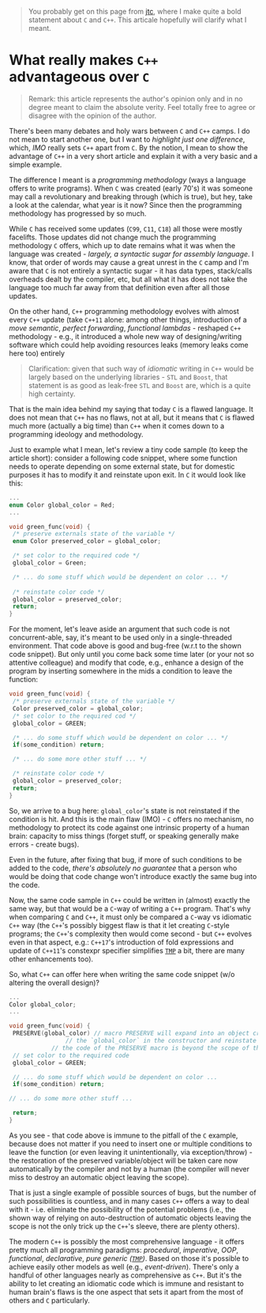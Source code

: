 > You probably get on this page from [jtc](https://github.com/ldn-softdev/jtc#programming-model), where I make quite a bold statement about `C` and `C++`. This articale hopefully will clarify what I meant.

# What really makes `C++` advantageous over `C`

> Remark: this article represents the author's opinion only and in no degree meant to claim the absolute verity. Feel totally free to agree or disagree with the opinion of the author.

There's been many debates and holy wars between `C` and `C++` camps. I do not mean to start another one, but I want to _highlight just one difference_, which, _IMO_ really sets `C++` apart from `C`. By the notion, I mean to show the advantage of `C++` in a very short article and explain it with a very basic and a simple example.

The difference I meant is a _programming methodology_ (ways a language offers to write programs). When `C` was created (early 70's) it was someone may call a revolutionary and breaking through (which is true), but hey, take a look at the calendar, what year is it now? Since then the programming methodology has progressed by so much.

While `C` has received some updates (`C99`, `C11`, `C18`) all those were mostly facelifts. Those updates did not change much the programming methodology `C` offers, which up to date remains what it was when the language was created - _largely, a syntactic sugar for assembly language_. I know, that order of words may cause a great unrest in the `C` camp and I'm aware that `C` is not entirely a syntactic sugar - it has data types, stack/calls overheads dealt by the compiler, etc, but all what it has does not take the language too much far away from that definition even after all those updates.

On the other hand, `C++` programming methodology evolves with almost every `C++` update (take `C++11` alone: among other things, introduction of a _move semantic_, _perfect forwarding_, _functional lambdas_ - reshaped `C++` methodology - e.g., it introduced a whole new way of designing/writing software which could help avoiding resources leaks (memory leaks come here too) entirely
> Clarification: given that such way of _idiomatic_ writing in `C++` would be largely based on the underlying libraries - `STL` and `Boost`, that statement is as good as leak-free `STL` and `Boost` are, which is a quite high certainty.

That is the main idea behind my saying that today `C` is a flawed language. It does not mean that `C++` has no flaws, not at all, but it means that `C` is flawed much more (actually a big time) than `C++` when it comes down to a programming ideology and methodology.

Just to example what I mean, let's review a tiny code sample (to keep the article short): consider a following code snippet, where some function needs to operate depending on some external state, but for domestic purposes it has to modify it and reinstate upon exit. In `C` it would look like this:

```C
...
enum Color global_color = Red;
...

void green_func(void) {
 /* preserve externals state of the variable */
 enum Color preserved_color = global_color;

 /* set color to the required code */
 global_color = Green;

 /* ... do some stuff which would be dependent on color ... */
 
 /* reinstate color code */ 
 global_color = preserved_color;
 return;
}
```

For the moment, let's leave aside an argument that such code is not concurrent-able, say, it's meant to be used only in a single-threaded environment. That code above is good and bug-free (w.r.t to the shown code snippet). But only until you come back some time later (or your not so attentive colleague) and modify that code, e.g., enhance a design of the program by inserting somewhere in the mids a condition to leave the function:
```C
void green_func(void) {
 /* preserve externals state of the variable */
 Color preserved_color = global_color;
 /* set color to the required cod */
 global_color = GREEN;

 /* ... do some stuff which would be dependent on color ... */
 if(some_condition) return;

 /* ... do some more other stuff ... */

 /* reinstate color code */ 
 global_color = preserved_color;
 return;
}
```
So, we arrive to a bug here: `global_color`'s state is not reinstated if the condition is hit. And this is the main flaw (IMO) - `C` offers no mechanism, no methodology to protect its code against one intrinsic property of a human brain: capacity to miss things (forget stuff, or speaking generally make errors - create bugs).

Even in the future, after fixing that bug, if more of such conditions to be added to the code, _there's absolutely no guarantee_ that a person who would be doing that code change won't introduce exactly the same bug into the code.

Now, the same code sample in `C++` could be written in (almost) exactly the same way, but that would be a `C`-way of writing a `C++` program. That's why when comparing `C` and `C++`, it must only be compared a `C`-way vs idiomatic `C++` way (the `C++`'s possibly biggest flaw is that it let creating `C`-style programs; the `C++`'s complexity then would come second - but `C++` evolves even in that aspect, e.g.: `C++17`'s introduction of fold expressions and update of `C++11`'s constexpr specifier simplifies 
[`TMP`](https://en.wikipedia.org/wiki/Template_metaprogramming)
a bit, there are many other enhancements too).

So, what `C++` can offer here when writing the same code snippet (w/o altering the overall design)?
```C++
...
Color global_color;
...

void green_func(void) {
 PRESERVE(global_color)	// macro PRESERVE will expand into an object creation, which preserves the value of
		        // the `global_color` in the constructor and reinstate its value in the destructor;
			// the code of the PRESERVE macro is beyond the scope of this document though
 // set color to the required code
 global_color = GREEN;

 // ... do some stuff which would be dependent on color ...
 if(some_condition) return;

// ... do some more other stuff ...

 return;
}
```
As you see - that code above is immune to the pitfall of the `C` example, because does not matter if you need to insert one or multiple conditions to leave the function (or even leaving it unintentionally, via exception/throw) - the restoration of the preserved variable/object will be taken care now automatically by the compiler and not by a human (the compiler will never miss to destroy an automatic object leaving the scope). 

That is just a single example of possible sources of bugs, but the number of such possibilities is countless, and in many cases `C++` offers a way to deal with it - i.e. eliminate the possibility of the potential problems (i.e., the shown way of relying on auto-destruction of automatic objects leaving the scope is not the only trick up the `C++`'s sleeve, there are plenty others).

The modern `C++` is possibly the most comprehensive language - it offers pretty much all programming paradigms: _procedural_, _imperative_, _OOP_, _functional_, _declarative_, _pure generic
([`TMP`](https://en.wikipedia.org/wiki/Template_metaprogramming))_.
Based on those it's possible to achieve easily other models as well (e.g., _event-driven_). There's only a handful of other languages nearly as comprehensive as `C++`. But it's the ability to let creating an idiomatic code which is immune and resistant to human brain's flaws is the one aspect that sets it apart from the most of others and `C` particularly.















